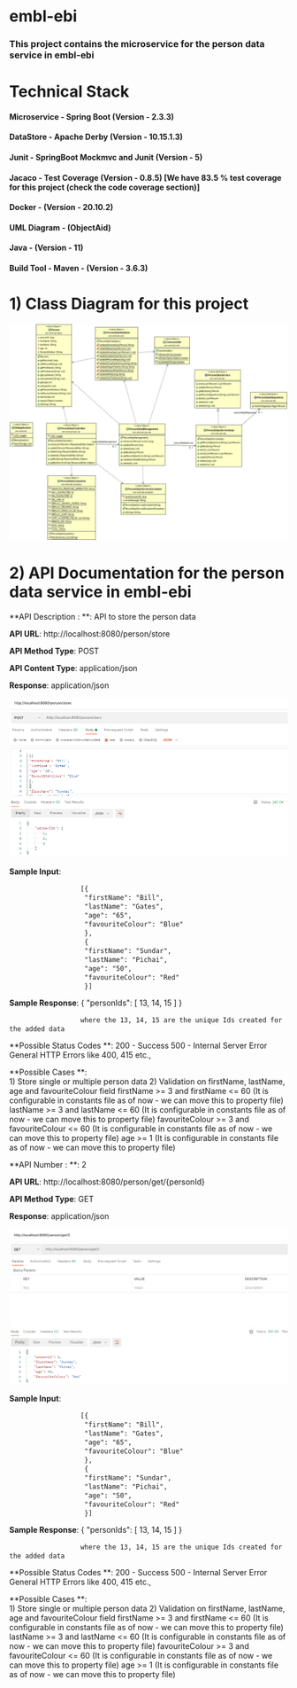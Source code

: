 # embl-ebi
### This project contains the microservice for the person data service in embl-ebi

# Technical Stack 

#### Microservice - Spring Boot (Version - 2.3.3)
#### DataStore - Apache Derby (Version - 10.15.1.3)
#### Junit - SpringBoot Mockmvc and Junit (Version - 5) 
#### Jacaco - Test Coverage (Version - 0.8.5) [We have **83.5 % test coverage** for this project (check the code coverage section)]
#### Docker - (Version - 20.10.2)
#### UML Diagram - (ObjectAid) 
#### Java - (Version - 11) 
#### Build Tool - Maven - (Version - 3.6.3)

# 1) Class Diagram for this project 
![](https://github.com/Harrymsys/embl-ebi/blob/main/outputs/ClassDiagram.jpg)

# 2) API Documentation for the person data service in embl-ebi

**API Description : **: API to store the person data 

**API URL**: http://localhost:8080/person/store

**API Method Type**: POST

**API Content Type**: application/json

**Response**: application/json

![](https://github.com/Harrymsys/embl-ebi/blob/main/outputs/Store.PNG)

**Sample Input**: 

                      [{
                       "firstName": "Bill",
                       "lastName": "Gates",
                       "age": "65",
                       "favouriteColour": "Blue"
                       },
                       {
                       "firstName": "Sundar",
                       "lastName": "Pichai",
                       "age": "50",
                       "favouriteColour": "Red"
                       }]

**Sample Response**: 
                      {
                          "personIds": [
                              13,
                              14,
                              15
                          ]
                      }
                      
                      where the 13, 14, 15 are the unique Ids created for the added data 

**Possible Status Codes **: 
                     200 - Success 
                     500 - Internal Server Error 
                     General HTTP Errors like 400, 415 etc., 
                     
**Possible Cases **:           
                 1) Store single or multiple person data 
                 2) Validation on firstName, lastName, age and favouriteColour field 
                            firstName >= 3 and firstName <= 60 (It is configurable in constants file as of now - we can move this to property file)
                            lastName >= 3 and lastName <= 60 (It is configurable in constants file as of now - we can move this to property file)
                            favouriteColour >= 3 and favouriteColour <= 60 (It is configurable in constants file as of now - we can move this to property file)
                            age >= 1 (It is configurable in constants file as of now - we can move this to property file)
                            
**API Number : **: 2

**API URL**: http://localhost:8080/person/get/{personId}

**API Method Type**: GET

**Response**: application/json

![](https://github.com/Harrymsys/embl-ebi/blob/main/outputs/GetById.PNG)

**Sample Input**: 

                      [{
                       "firstName": "Bill",
                       "lastName": "Gates",
                       "age": "65",
                       "favouriteColour": "Blue"
                       },
                       {
                       "firstName": "Sundar",
                       "lastName": "Pichai",
                       "age": "50",
                       "favouriteColour": "Red"
                       }]

**Sample Response**: 
                      {
                          "personIds": [
                              13,
                              14,
                              15
                          ]
                      }
                      
                      where the 13, 14, 15 are the unique Ids created for the added data 

**Possible Status Codes **: 
                     200 - Success 
                     500 - Internal Server Error 
                     General HTTP Errors like 400, 415 etc., 
                     
**Possible Cases **:           
                 1) Store single or multiple person data 
                 2) Validation on firstName, lastName, age and favouriteColour field 
                            firstName >= 3 and firstName <= 60 (It is configurable in constants file as of now - we can move this to property file)
                            lastName >= 3 and lastName <= 60 (It is configurable in constants file as of now - we can move this to property file)
                            favouriteColour >= 3 and favouriteColour <= 60 (It is configurable in constants file as of now - we can move this to property file)
                            age >= 1 (It is configurable in constants file as of now - we can move this to property file)
                            
                                                  
